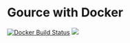 # Gource with Docker

[![Docker Build Status](https://img.shields.io/docker/build/cvilleger/docker-gource.svg)](https://hub.docker.com/r/cvilleger/docker-gource/)
[![](https://images.microbadger.com/badges/image/cvilleger/docker-gource.svg)](https://microbadger.com/images/cvilleger/docker-gource "Get your own image badge on microbadger.com")
